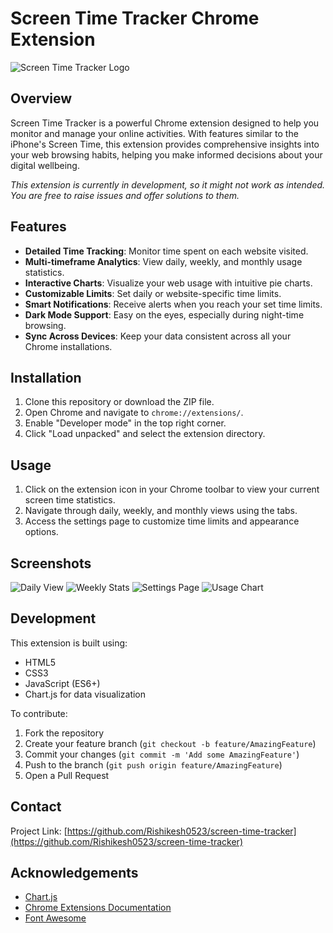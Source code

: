 # Screen Time Tracker Chrome Extension

![Screen Time Tracker Logo](images/icon128.png)

## Overview

Screen Time Tracker is a powerful Chrome extension designed to help you monitor and manage your online activities. With features similar to the iPhone's Screen Time, this extension provides comprehensive insights into your web browsing habits, helping you make informed decisions about your digital wellbeing.

*This extension is currently in development, so it might not work as intended. You are free to raise issues and offer solutions to them.*

## Features

- **Detailed Time Tracking**: Monitor time spent on each website visited.
- **Multi-timeframe Analytics**: View daily, weekly, and monthly usage statistics.
- **Interactive Charts**: Visualize your web usage with intuitive pie charts.
- **Customizable Limits**: Set daily or website-specific time limits.
- **Smart Notifications**: Receive alerts when you reach your set time limits.
- **Dark Mode Support**: Easy on the eyes, especially during night-time browsing.
- **Sync Across Devices**: Keep your data consistent across all your Chrome installations.

## Installation

1. Clone this repository or download the ZIP file.
2. Open Chrome and navigate to `chrome://extensions/`.
3. Enable "Developer mode" in the top right corner.
4. Click "Load unpacked" and select the extension directory.

## Usage

1. Click on the extension icon in your Chrome toolbar to view your current screen time statistics.
2. Navigate through daily, weekly, and monthly views using the tabs.
3. Access the settings page to customize time limits and appearance options.

## Screenshots

![Daily View](screenshots/daily_view.png)
![Weekly Stats](screenshots/weekly_stats.png)
![Settings Page](screenshots/settings_page.png)
![Usage Chart](screenshots/usage_chart.png)

## Development

This extension is built using:

- HTML5
- CSS3
- JavaScript (ES6+)
- Chart.js for data visualization

To contribute:

1. Fork the repository
2. Create your feature branch (`git checkout -b feature/AmazingFeature`)
3. Commit your changes (`git commit -m 'Add some AmazingFeature'`)
4. Push to the branch (`git push origin feature/AmazingFeature`)
5. Open a Pull Request

<!-- ## License

Distributed under the MIT License. See `LICENSE` for more information. -->

## Contact

Project Link: [https://github.com/Rishikesh0523/screen-time-tracker](https://github.com/Rishikesh0523/screen-time-tracker)

## Acknowledgements

- [Chart.js](https://www.chartjs.org/)
- [Chrome Extensions Documentation](https://developer.chrome.com/docs/extensions/)
- [Font Awesome](https://fontawesome.com)
